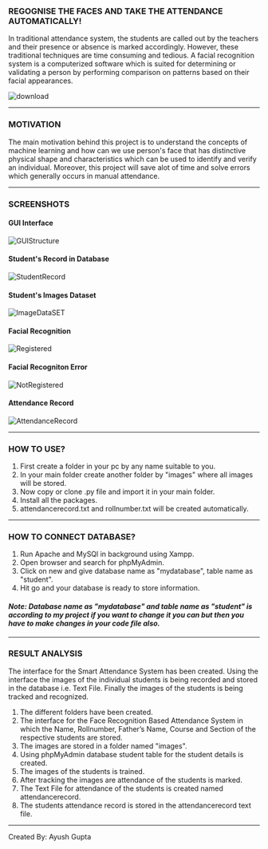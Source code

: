 ### REGOGNISE THE FACES AND TAKE THE ATTENDANCE AUTOMATICALLY!
In traditional attendance system, the students are called out by the teachers and their presence or absence is marked accordingly. However, these traditional techniques are time consuming and tedious. A facial recognition system is a computerized software which is suited for determining or validating a person by performing comparison on patterns based on their facial appearances.

![download](https://user-images.githubusercontent.com/77526719/148436174-bbeda420-8cdb-4b5d-aee8-7ba7e5a4033a.jpg)

***
### MOTIVATION
The main motivation behind this project is to understand the concepts of machine learning and how can we use person's face that has distinctive physical shape and characteristics which can be used to identify and verify an individual. Moreover, this project will save alot of time and solve errors which generally occurs in manual attendance.

***
### SCREENSHOTS
#### GUI Interface
![GUIStructure](https://user-images.githubusercontent.com/77526719/148437969-3bb37751-e083-4e50-8fd2-ac1c3b5c279a.png)
#### Student's Record in Database
![StudentRecord](https://user-images.githubusercontent.com/77526719/148437958-51a14863-9a3e-4489-9dae-9e4bdb9d38c8.png)
#### Student's Images Dataset
![ImageDataSET](https://user-images.githubusercontent.com/77526719/148437967-dd10c5ae-084c-4b9a-a701-5e07a5244176.png)
#### Facial Recognition
![Registered](https://user-images.githubusercontent.com/77526719/148437973-a724fb2b-92ba-4550-82f5-eeccbd9399e6.png)
#### Facial Recogniton Error
![NotRegistered](https://user-images.githubusercontent.com/77526719/148437972-ae30a0a7-f192-43df-9159-ff16f3268735.png)
#### Attendance Record
![AttendanceRecord](https://user-images.githubusercontent.com/77526719/148437965-49ae26c5-8ce5-4ff0-96e4-2dccd73873b6.png)

***
### HOW TO USE?
1. First create a folder in your pc by any name suitable to you.
2. In your main folder create another folder by "images" where all images will be stored.
3. Now copy or clone .py file and import it in your main folder.
4. Install all the packages.
5. attendancerecord.txt and rollnumber.txt will be created automatically.

***
### HOW TO CONNECT DATABASE?
1. Run Apache and MySQl in background using Xampp.
2. Open browser and search for phpMyAdmin.
3. Click on new and give database name as "mydatabase", table name as "student".
4. Hit go and your database is ready to store information.
#### *Note: Database name as "mydatabase" and table name as "student" is according to my project if you want to change it you can but then you have to make changes in your code file also.*

***
### RESULT ANALYSIS
The interface for the Smart Attendance System has been created. Using the interface the images of the individual students is being recorded and stored in the database i.e. Text 
File. Finally the images of the students is being tracked and recognized.
1. The different folders have been created.
2. The interface for the Face Recognition Based Attendance System in which the Name, Rollnumber, Father’s Name, Course and Section of the respective students are stored.
3. The images are stored in a folder named "images".
4. Using phpMyAdmin database student table for the student details is created.
5. The images of the students is trained.
6. After tracking the images are attendance of the students is marked.
7. The Text File for attendance of the students is created named attendancerecord.
8. The students attendance record is stored in the attendancerecord text file.

***
Created By: Ayush Gupta
